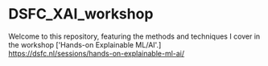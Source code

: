 # DSFC_XAI_workshop

Welcome to this repository, featuring the methods and techniques I cover in the workshop ['Hands-on Explainable ML/AI'.] https://dsfc.nl/sessions/hands-on-explainable-ml-ai/

